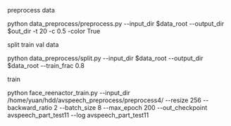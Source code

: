 preprocess data

python data_preprocess/preprocess.py --input_dir $data_root --output_dir $out_dir  -t 20  -c 0.5  -color True

split train val data

python data_preprocess/split.py --input_dir $data_root --output_dir $data_root --train_frac 0.8

train 

python face_reenactor_train.py --input_dir /home/yuan/hdd/avspeech_preprocess/preprocess4/ --resize 256 --backward_ratio 2 --batch_size 8 --max_epoch 200 --out_checkpoint avspeech_part_test11 --log avspeech_part_test11
